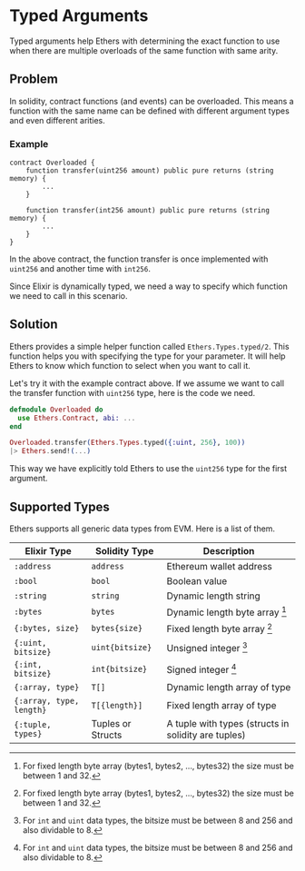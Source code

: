 # Typed Arguments

Typed arguments help Ethers with determining the exact function to use when there are multiple overloads of
the same function with same arity.

## Problem

In solidity, contract functions (and events) can be overloaded.
This means a function with the same name can be defined with different argument types and even different arities.

### Example

```solidity
contract Overloaded {
    function transfer(uint256 amount) public pure returns (string memory) {
        ...
    }

    function transfer(int256 amount) public pure returns (string memory) {
        ...
    }
}
```

In the above contract, the function transfer is once implemented with `uint256` and another time with `int256`.

Since Elixir is dynamically typed, we need a way to specify which function we need to call in this scenario.

## Solution

Ethers provides a simple helper function called `Ethers.Types.typed/2`. This function helps you with specifying the type for your parameter. It will help Ethers to know which function to select when you want to call it.

Let's try it with the example contract above. If we assume we want to call the transfer function with `uint256` type, here is the code we need.

```elixir
defmodule Overloaded do
  use Ethers.Contract, abi: ...
end

Overloaded.transfer(Ethers.Types.typed({:uint, 256}, 100))
|> Ethers.send!(...)
```

This way we have explicitly told Ethers to use the `uint256` type for the first argument.

## Supported Types

Ethers supports all generic data types from EVM. Here is a list of them.

| Elixir Type              | Solidity Type     | Description                                         |
| ------------------------ | ----------------- | --------------------------------------------------- |
| `:address`               | `address`         | Ethereum wallet address                             |
| `:bool`                  | `bool`            | Boolean value                                       |
| `:string`                | `string`          | Dynamic length string                               |
| `:bytes`                 | `bytes`           | Dynamic length byte array [^1]                      | 
| `{:bytes, size}`         | `bytes{size}`     | Fixed length byte array [^1]                        | 
| `{:uint, bitsize}`       | `uint{bitsize}`   | Unsigned integer [^2]                               |
| `{:int, bitsize}`        | `int{bitsize}`    | Signed integer  [^2]                                |
| `{:array, type}`         | `T[]`             | Dynamic length array of type                        |
| `{:array, type, length}` | `T[{length}]`     | Fixed length array of type                          |
| `{:tuple, types}`        | Tuples or Structs | A tuple with types (structs in solidity are tuples) |

[^1]: For fixed length byte array (bytes1, bytes2, ..., bytes32) the size must be between 1 and 32.
[^2]: For `int` and `uint` data types, the bitsize must be between 8 and 256 and also dividable to 8.
